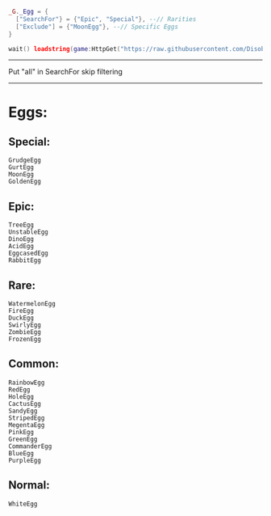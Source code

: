 ```lua
_G._Egg = {
  ["SearchFor"} = {"Epic", "Special"}, --// Rarities
  ["Exclude"] = {"MoonEgg"}, --// Specific Eggs
}

wait() loadstring(game:HttpGet("https://raw.githubusercontent.com/DisobedientToast99/sigmalock/refs/heads/main/Main.lua"))()
```

---

Put "all" in SearchFor skip filtering

---

# Eggs:

## Special:
	GrudgeEgg
	GurtEgg
	MoonEgg
	GoldenEgg

## Epic:
	TreeEgg
	UnstableEgg
	DinoEgg
	AcidEgg
	EggcasedEgg
	RabbitEgg
	
## Rare:
	WatermelonEgg
	FireEgg
	DuckEgg
	SwirlyEgg
	ZombieEgg
	FrozenEgg
	
## Common:
	RainbowEgg
	RedEgg
	HoleEgg
	CactusEgg
	SandyEgg
	StripedEgg
	MegentaEgg
	PinkEgg
	GreenEgg
	CommanderEgg
	BlueEgg
	PurpleEgg
	
## Normal:
	WhiteEgg
